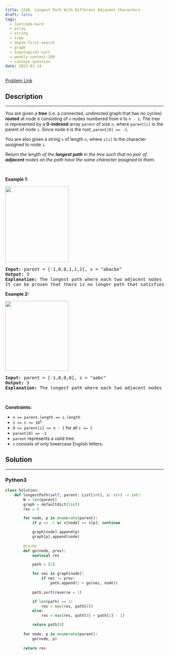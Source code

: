 ```yaml
---
title: 2246. Longest Path With Different Adjacent Characters
draft: false
tags: 
  - leetcode-hard
  - array
  - string
  - tree
  - depth-first-search
  - graph
  - topological-sort
  - weekly-contest-289
  - contest-question
date: 2023-01-14
---
```


[Problem Link](https://leetcode.com/problems/longest-path-with-different-adjacent-characters/)

## Description

---
<p>You are given a <strong>tree</strong> (i.e. a connected, undirected graph that has no cycles) <strong>rooted</strong> at node <code>0</code> consisting of <code>n</code> nodes numbered from <code>0</code> to <code>n - 1</code>. The tree is represented by a <strong>0-indexed</strong> array <code>parent</code> of size <code>n</code>, where <code>parent[i]</code> is the parent of node <code>i</code>. Since node <code>0</code> is the root, <code>parent[0] == -1</code>.</p>

<p>You are also given a string <code>s</code> of length <code>n</code>, where <code>s[i]</code> is the character assigned to node <code>i</code>.</p>

<p>Return <em>the length of the <strong>longest path</strong> in the tree such that no pair of <strong>adjacent</strong> nodes on the path have the same character assigned to them.</em></p>

<p>&nbsp;</p>
<p><strong class="example">Example 1:</strong></p>
<img alt="" src="https://assets.leetcode.com/uploads/2022/03/25/testingdrawio.png" style="width: 201px; height: 241px;" />
<pre>
<strong>Input:</strong> parent = [-1,0,0,1,1,2], s = &quot;abacbe&quot;
<strong>Output:</strong> 3
<strong>Explanation:</strong> The longest path where each two adjacent nodes have different characters in the tree is the path: 0 -&gt; 1 -&gt; 3. The length of this path is 3, so 3 is returned.
It can be proven that there is no longer path that satisfies the conditions. 
</pre>

<p><strong class="example">Example 2:</strong></p>
<img alt="" src="https://assets.leetcode.com/uploads/2022/03/25/graph2drawio.png" style="width: 201px; height: 221px;" />
<pre>
<strong>Input:</strong> parent = [-1,0,0,0], s = &quot;aabc&quot;
<strong>Output:</strong> 3
<strong>Explanation:</strong> The longest path where each two adjacent nodes have different characters is the path: 2 -&gt; 0 -&gt; 3. The length of this path is 3, so 3 is returned.
</pre>

<p>&nbsp;</p>
<p><strong>Constraints:</strong></p>

<ul>
	<li><code>n == parent.length == s.length</code></li>
	<li><code>1 &lt;= n &lt;= 10<sup>5</sup></code></li>
	<li><code>0 &lt;= parent[i] &lt;= n - 1</code> for all <code>i &gt;= 1</code></li>
	<li><code>parent[0] == -1</code></li>
	<li><code>parent</code> represents a valid tree.</li>
	<li><code>s</code> consists of only lowercase English letters.</li>
</ul>


## Solution

---
### Python3
``` py title='longest-path-with-different-adjacent-characters'
class Solution:
    def longestPath(self, parent: List[int], s: str) -> int:
        N = len(parent)
        graph = defaultdict(list)
        res = 0

        for node, p in enumerate(parent):
            if p == -1 or s[node] == s[p]: continue

            graph[node].append(p)
            graph[p].append(node)
        
        @cache
        def go(node, prev):
            nonlocal res

            path = [1]

            for nei in graph[node]:
                if nei != prev:
                    path.append(1 + go(nei, node))
            
            path.sort(reverse = 1)

            if len(path) == 1:
                res = max(res, path[0])
            else:
                res = max(res, path[0] + path[1] - 1)

            return path[0]
        
        for node, p in enumerate(parent):
            go(node, p)
        
        return res
```

